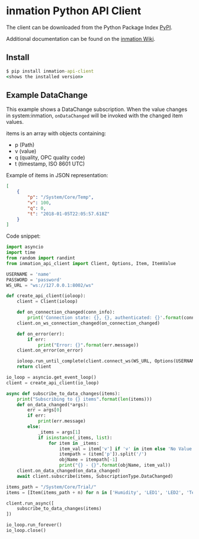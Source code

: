 # inmation Python API Client

The client can be downloaded from the Python Package Index [PyPI](https://pypi.org/project/inmation-api-client).

Additional documentation can be found on the [inmation Wiki](https://inmation.com/wiki/Sysdoc/Python_API_Client).

## Install

```cmd
$ pip install inmation-api-client
<shows the installed version>
```

## Example DataChange

This example shows a DataChange subscription. When the value changes in system:inmation, `onDataChanged` will be invoked with the changed item values.

items is an array with objects containing:

- p (Path)
- v (value)
- q (quality, OPC quality code)
- t (timestamp, ISO 8601 UTC)

Example of items in JSON representation:

```json
[
    {
        "p": "/System/Core/Temp",
        "v": 100,
        "q": 0,
        "t": "2018-01-05T22:05:57.618Z"
    }
]
```

Code snippet:

```python
import asyncio
import time
from random import randint
from inmation_api_client import Client, Options, Item, ItemValue

USERNAME = 'name'
PASSWORD = 'password'
WS_URL = "ws://127.0.0.1:8002/ws"

def create_api_client(ioloop):
    client = Client(ioloop)

    def on_connection_changed(conn_info):
        print('Connection state: {}, {}, authenticated: {}'.format(conn_info.state, conn_info.state_string, conn_info.authenticated))
    client.on_ws_connection_changed(on_connection_changed)

    def on_error(err):
        if err:
            print("Error: {}".format(err.message))
    client.on_error(on_error)

    ioloop.run_until_complete(client.connect_ws(WS_URL, Options(USERNAME, PASSWORD)))
    return client

io_loop = asyncio.get_event_loop()
client = create_api_client(io_loop)

async def subscribe_to_data_changes(items):
    print("Subscribing to {} items".format(len(items)))
    def on_data_changed(*args):
        err = args[0]
        if err:
            print(err.message)
        else:
            _items = args[1]
            if isinstance(_items, list):
                for item in _items:
                    item_val = item['v'] if 'v' in item else 'No Value'
                    itempath = (item['p']).split('/')
                    objName = itempath[-1]
                    print("{} - {}".format(objName, item_val))
    client.on_data_changed(on_data_changed)
    await client.subscribe(items, SubscriptionType.DataChanged)

items_path = "/System/Core/Trial/"
items = [Item(items_path + n) for n in ['Humidity', 'LED1', 'LED2', 'Temperature']]

client.run_async([
    subscribe_to_data_changes(items)
])

io_loop.run_forever()
io_loop.close()
```